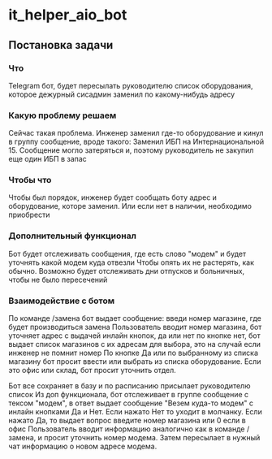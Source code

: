 # it_helper_aio_bot

## Постановка задачи

### Что
Telegram бот, будет пересылать руководителю
список оборудования, которое дежурный сисадмин заменил по какому-нибудь адресу

### Какую проблему решаем

Сейчас такая проблема. Инженер заменил где-то оборудование и кинул в группу сообщение, вроде такого: 
Заменил ИБП на Интернациональной 15. Сообщение могло затеряться и, поэтому руководитель не закупил еще один ИБП в запас

### Чтобы что

Чтобы был порядок, инженер будет сообщать боту адрес и оборудование, которе заменил.
Или если нет в наличии, необходимо приобрести

### Дополнительный функционал

Бот будет отслеживать сообщения, где есть слово "модем" и будет уточнять какой модем куда отвезли
Чтобы опять их не растерять, как обычно.
Возможно будет отслеживать дни отпусков и больничных, чтобы не было пересечений

### Взаимодействие с ботом

По команде /замена бот выдает сообщение: введи номер магазине, где будет производиться замена
Пользователь вводит номер магазина, бот уточняет адрес с выдачей инлайн кнопок, да или нет
по кнопке нет, бот выдает список магазинов с их адресам для выбора, это на случай если инженер не помнит номер
По кнопке Да или по выбранному из списка магазину бот просит ввести или выбрать из списка оборудование.
Если это офис или склад, бот просит уточнить отдел.

Бот все сохраняет в базу и по расписанию присылает руководителю список
Из доп функционала, бот отслеживает в группе сообщение с тексом "модем", в ответ выдает 
сообщение "Везем куда-то модем" с инлайн кнопками Да и Нет. Если нажато Нет то уходит в молчанку.
Если нажато Да, то выдает вопрос введите номер магазина или 0 если в офис
Пользователь вводит информацию аналогично как в команде /замена, и просит уточнить номер модема. 
Затем пересылает в нужный чат информацию о новом адресе модема. 



